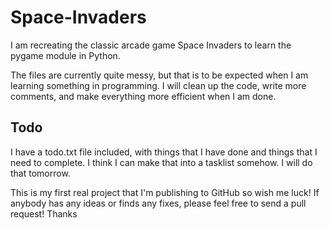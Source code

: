 # Space-Invaders
I am recreating the classic arcade game Space Invaders to learn the pygame module in Python.

The files are currently quite messy, but that is to be expected when I am learning something in programming.
I will clean up the code, write more comments, and make everything more efficient when I am done.

## Todo
I have a todo.txt file included, with things that I have done and things that I need to complete. I think I can make that into a tasklist somehow. I will do that tomorrow.

This is my first real project that I'm publishing to GitHub so wish me luck! If anybody has any ideas or finds any fixes, please feel free to send a pull request!
Thanks
